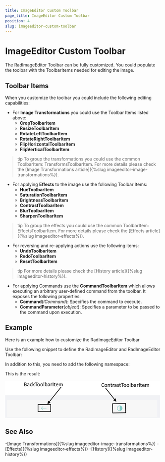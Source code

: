 ```yaml
---
title: ImageEditor Custom Toolbar
page_title: ImageEditor Custom Toolbar
position: 4
slug: imageeditor-custom-toolbar
---
```


# ImageEditor Custom Toolbar

The RadImageEditor Toolbar can be fully customized. You could populate the toolbar with the ToolbarItems needed for editing the image.

## Toolbar Items

When you customize the toolbar you could include the following editing capabilities:

* For **Image Transformations** you could use the Toolbar Items listed above:
	* **CropToolbarItem**
	* **ResizeToolbarItem**
	* **RotateLeftToolbarItem**
	* **RotateRightToolbarItem**
	* **FlipHorizontalToolbarItem**
	* **FlipVerticalToolbarItem**
	
>tip To group the transformations you could use the common ToolbarItem: TransformsToolbarItem. For more details please check the [Image Transformations article]({%slug imageeditor-image-transformations%}).
	
* For applying **Effects** to the image use the following Toolbar Items:
	* **HueToolbarItem**
	* **SaturationToolbarItem**
	* **BrightnessToolbarItem**
	* **ContrastToolbarItem**
	* **BlurToolbarItem**
	* **SharpenToolbarItem**
	
>tip To group the effects you could use the common ToolbarItem: EffectsToolbarItem. For more details please check the [Effects article]({%slug imageeditor-effects%}). 

* For reversing and re-applying actions use the following items:
	* **UndoToolbarItem**
	* **RedoToolbarItem**
	* **ResetToolbarItem**
	
>tip For more details please check the [History article]({%slug imageeditor-history%}).

* For applying Commands use the **CommandToolbarItem** which allows executing an arbitrary user-defined command from the toolbar. It exposes the following properties:
	* **Command**(*ICommand*): Specifies the command to execute. 
	* **CommandParameter**(*object*): Specifies a parameter to be passed to the command upon execution.

## Example

Here is an example how to customize the RadImageEditor Toolbar

Use the following snippet to define the RadImageEditor and RadImageEditor Toolbar:

<snippet id='imageeditor-custom-toolbar'/>

In addition to this, you need to add the following namespace:

<snippet id='xmlns-telerikimageeditor'/>

This is the result:

![ImageEditor Custom Toolbar](images/imageeditor-custom-toolbar.png "ImageEditor Custom Toolbar")

## See Also

-[Image Transformations]({%slug imageeditor-image-transformations%})
-[Effects]({%slug imageeditor-effects%})
-[History]({%slug imageeditor-history%})

